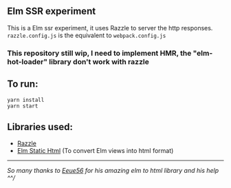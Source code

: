 ## Elm SSR experiment

This is a Elm ssr experiment, it uses Razzle to server the http responses.
`razzle.config.js` is the equivalent to `webpack.config.js`

### This repository still wip, I need to implement HMR, the "elm-hot-loader" library don't work with razzle

## To run: 

```
yarn install
yarn start
```

## Libraries used:

- [Razzle](https://github.com/jaredpalmer/razzle)
- [Elm Static Html](https://github.com/eeue56/elm-static-html-lib) (To convert Elm views into html format)

----

_So many thanks to [Eeue56](https://github.com/eeue56/) for his amazing elm to html library and his help ^^/_